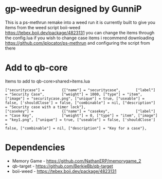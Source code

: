 #  gp-weedrun designed by GunniP
This is a ps-methrun remake into a weed run it is currently built to give you items from the weed script boii-weed https://tebex.boii.dev/package/4823131 you can change the items through the config.lua if you wish to change case items i recommend downloading https://github.com/iplocator/ps-methrun and configuring the script from there


# Add to qb-core
Items to add to qb-core>shared>items.lua
```
["securitycase"] =        {["name"] = "securitycase",       ["label"] = "Security Case",        ["weight"] = 1000, ["type"] = "item", ["image"] = "securitycase.png", ["unique"] = true, ["useable"] = false, ['shouldClose'] = false, ["combinable"] = nil, ["description"] = "Security case with a timer lock"},
["casekey"] =             {["name"] = "casekey",            ["label"] = "Case Key",             ["weight"] = 0, ["type"] = "item", ["image"] = "key1.png", ["unique"] = true, ["useable"] = false, ['shouldClose'] =
false, ["combinable"] = nil, ["description"] = "Key for a case"},

```


# Dependencies
* Memory Game - https://github.com/NathanERP/memorygame_2
* qb-target - https://github.com/BerkieBb/qb-target
* boii-weed - https://tebex.boii.dev/package/4823131
